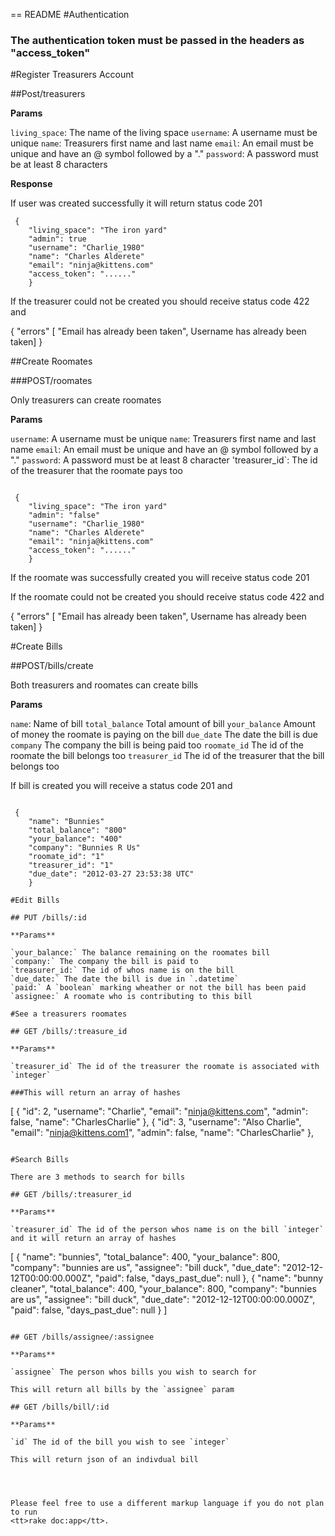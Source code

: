 == README
#Authentication
### The authentication token must be passed in the headers as "access_token"

#Register Treasurers Account

##Post/treasurers

**Params**

`living_space`: The name of the living space
`username`: A username must be unique
`name`: Treasurers first name and last name
`email`: An email must be unique and have an @ symbol followed by a "."
`password`: A password must be at least 8 characters

**Response**

If user was created successfully it will return status code 201

```
 {
	"living_space": "The iron yard"
	"admin": true
	"username": "Charlie_1980"
	"name": "Charles Alderete"
	"email": "ninja@kittens.com"
	"access_token": "......"
	}
```

If the treasurer could not be created you should receive status code 422 and 

{
	"errors" [
	"Email has already been taken", Username has already been taken]
}

##Create Roomates

###POST/roomates

Only treasurers can create roomates

**Params**

`username`: A username must be unique
`name`: Treasurers first name and last name
`email`: An email must be unique and have an @ symbol followed by a "."
`password`: A password must be at least 8 character
'treasurer_id`: The id of the treasurer that the roomate pays too 

```

 {
	"living_space": "The iron yard"
	"admin": "false"
	"username": "Charlie_1980"
	"name": "Charles Alderete"
	"email": "ninja@kittens.com"
	"access_token": "......"
	}
```

If the roomate was successfully created you will receive status code 201

If the roomate could not be created you should receive status code 422 and 

{
	"errors" [
	"Email has already been taken", Username has already been taken]
}

#Create Bills

##POST/bills/create

Both treasurers and roomates can create bills

**Params**

`name`: Name of bill 
`total_balance` Total amount of bill
`your_balance` Amount of money the roomate is paying on the bill
`due_date` The date the bill is due
`company` The company the bill is being paid too
`roomate_id` The id of the roomate the bill belongs too
`treasurer_id` The id of the treasurer that the bill belongs too

If bill is created you will receive a status code 201 and 

```

 {
	"name": "Bunnies"
	"total_balance": "800"
	"your_balance": "400"
	"company": "Bunnies R Us"
	"roomate_id": "1"
	"treasurer_id": "1"
	"due_date": "2012-03-27 23:53:38 UTC"
	}

#Edit Bills

## PUT /bills/:id

**Params**

`your_balance:` The balance remaining on the roomates bill
`company:` The company the bill is paid to
`treasurer_id:` The id of whos name is on the bill
`due_date:` The date the bill is due in `.datetime`
`paid:` A `boolean` marking wheather or not the bill has been paid
`assignee:` A roomate who is contributing to this bill

#See a treasurers roomates

## GET /bills/:treasure_id

**Params**

`treasurer_id` The id of the treasurer the roomate is associated with `integer`

###This will return an array of hashes

```
[
  {
    "id": 2,
    "username": "Charlie",
    "email": "ninja@kittens.com",
    "admin": false,
    "name": "CharlesCharlie"
  },
  {
    "id": 3,
    "username": "Also Charlie",
    "email": "ninja@kittens.com1",
    "admin": false,
    "name": "CharlesCharlie"
  },
```

#Search Bills

There are 3 methods to search for bills

## GET /bills/:treasurer_id 

**Params**

`treasurer_id` The id of the person whos name is on the bill `integer` and it will return an array of hashes
```
[
  {
    "name": "bunnies",
    "total_balance": 400,
    "your_balance": 800,
    "company": "bunnies are us",
    "assignee": "bill duck",
    "due_date": "2012-12-12T00:00:00.000Z",
    "paid": false,
    "days_past_due": null
  },
  {
    "name": "bunny cleaner",
    "total_balance": 400,
    "your_balance": 800,
    "company": "bunnies are us",
    "assignee": "bill duck",
    "due_date": "2012-12-12T00:00:00.000Z",
    "paid": false,
    "days_past_due": null
  }
]
```

## GET /bills/assignee/:assignee

**Params**

`assignee` The person whos bills you wish to search for

This will return all bills by the `assignee` param

## GET /bills/bill/:id

**Params**

`id` The id of the bill you wish to see `integer`

This will return json of an indivdual bill




Please feel free to use a different markup language if you do not plan to run
<tt>rake doc:app</tt>.
